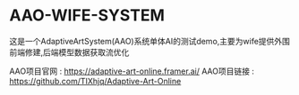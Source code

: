 # AAO-WIFE-SYSTEM
这是一个AdaptiveArtSystem(AAO)系统单体AI的测试demo,主要为wife提供外围前端修建,后端模型数据获取流优化

AAO项目官网 : https://adaptive-art-online.framer.ai/
AAO项目链接 : https://github.com/TIXhjq/Adaptive-Art-Online


